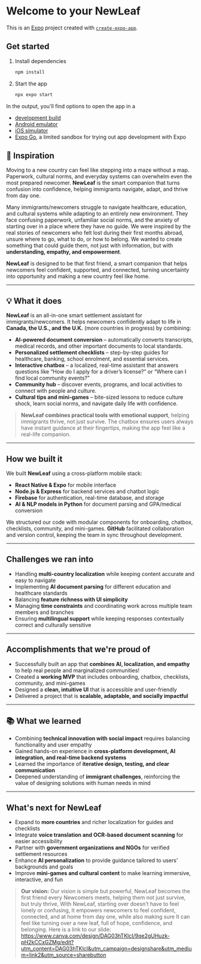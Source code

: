 # Welcome to your NewLeaf

This is an [Expo](https://expo.dev) project created with [`create-expo-app`](https://www.npmjs.com/package/create-expo-app).

## Get started

1. Install dependencies

   ```bash
   npm install
   ```

2. Start the app

   ```bash
   npx expo start
   ```

In the output, you'll find options to open the app in a

- [development build](https://docs.expo.dev/develop/development-builds/introduction/)
- [Android emulator](https://docs.expo.dev/workflow/android-studio-emulator/)
- [iOS simulator](https://docs.expo.dev/workflow/ios-simulator/)
- [Expo Go](https://expo.dev/go), a limited sandbox for trying out app development with Expo

## 🌿 Inspiration

Moving to a new country can feel like stepping into a maze without a map. Paperwork, cultural norms, and everyday systems can overwhelm even the most prepared newcomer. **NewLeaf** is the smart companion that turns confusion into confidence, helping immigrants navigate, adapt, and thrive from day one.

Many immigrants/newcomers struggle to navigate healthcare, education, and cultural systems while adapting to an entirely new environment. They face confusing paperwork, unfamiliar social norms, and the anxiety of starting over in a place where they have no guide. We were inspired by the real stories of newcomers who felt lost during their first months abroad, unsure where to go, what to do, or how to belong. We wanted to create something that could guide them, not just with information, but with **understanding, empathy, and empowerment**. 

**NewLeaf** is designed to be that first friend, a smart companion that helps newcomers feel confident, supported, and connected, turning uncertainty into opportunity and making a new country feel like home.

---

## 💡 What it does

**NewLeaf** is an all-in-one smart settlement assistant for immigrants/newcomers. It helps newcomers confidently adapt to life in **Canada, the U.S., and the U.K.** (more countries in progress) by combining:

- **AI-powered document conversion** – automatically converts transcripts, medical records, and other important documents to local standards.  
- **Personalized settlement checklists** – step-by-step guides for healthcare, banking, school enrolment, and essential services.  
- **Interactive chatbox** – a localized, real-time assistant that answers questions like “How do I apply for a driver’s license?” or “Where can I find local community events?”  
- **Community hub** – discover events, programs, and local activities to connect with people and culture.  
- **Cultural tips and mini-games** – bite-sized lessons to reduce culture shock, learn social norms, and navigate daily life with confidence.  

> **NewLeaf combines practical tools with emotional support**, helping immigrants thrive, not just survive. The chatbox ensures users always have instant guidance at their fingertips, making the app feel like a real-life companion.

---

##  How we built it

We built **NewLeaf** using a cross-platform mobile stack:

- **React Native & Expo** for mobile interface  
- **Node.js & Express** for backend services and chatbot logic  
- **Firebase** for authentication, real-time database, and storage  
- **AI & NLP models in Python** for document parsing and GPA/medical conversion  

We structured our code with modular components for onboarding, chatbox, checklists, community, and mini-games. **GitHub** facilitated collaboration and version control, keeping the team in sync throughout development.

---

##  Challenges we ran into

- Handling **multi-country localization** while keeping content accurate and easy to navigate  
- Implementing **AI document parsing** for different education and healthcare standards  
- Balancing **feature richness with UI simplicity**  
- Managing **time constraints** and coordinating work across multiple team members and branches  
- Ensuring **multilingual support** while keeping responses contextually correct and culturally sensitive  

---

##  Accomplishments that we're proud of

- Successfully built an app that **combines AI, localization, and empathy** to help real people and marginalized communities!
- Created a **working MVP** that includes onboarding, chatbox, checklists, community, and mini-games  
- Designed a **clean, intuitive UI** that is accessible and user-friendly  
- Delivered a project that is **scalable, adaptable, and socially impactful**  

---

## 📚 What we learned

- Combining **technical innovation with social impact** requires balancing functionality and user empathy  
- Gained hands-on experience in **cross-platform development, AI integration, and real-time backend systems**  
- Learned the importance of **iterative design, testing, and clear communication**  
- Deepened understanding of **immigrant challenges**, reinforcing the value of designing solutions with human needs in mind  

---

##  What's next for NewLeaf

- Expand to **more countries** and richer localization for guides and checklists  
- Integrate **voice translation and OCR-based document scanning** for easier accessibility  
- Partner with **government organizations and NGOs** for verified settlement resources  
- Enhance **AI personalization** to provide guidance tailored to users’ backgrounds and goals  
- Improve **mini-games and cultural content** to make learning immersive, interactive, and fun  

> **Our vision:**  Our vision is simple but powerful, NewLeaf becomes the first friend every Newcomers meets, helping them not just survive, but truly thrive, With NewLeaf, starting over doesn’t have to feel lonely or confusing, It empowers newcomers to feel confident, connected, and at home from day one, while also making sure It can feel like turning over a new leaf, full of hope, confidence, and belonging.
>  Here is a link to our slide: https://www.canva.com/design/DAG03hTKlcI/9qe2gUHuzk-pH2kCCxGZMg/edit?utm_content=DAG03hTKlcI&utm_campaign=designshare&utm_medium=link2&utm_source=sharebutton
